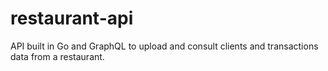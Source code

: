 # restaurant-api
API built in Go and GraphQL to upload and consult clients and transactions data from a restaurant.
